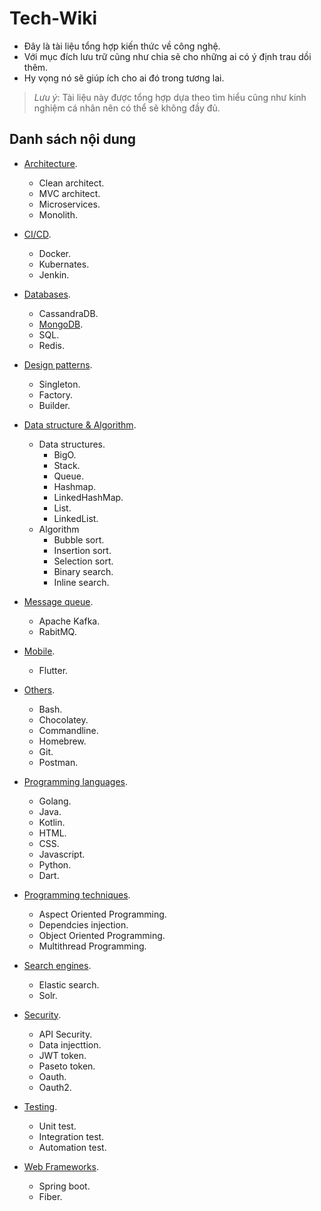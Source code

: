 # Tech-Wiki

- Đây là tài liệu tổng hợp kiến thức về công nghệ.
- Với mục đích lưu trữ cũng như chia sẽ cho những ai có ý định trau dồi thêm.
- Hy vọng nó sẽ giúp ích cho ai đó trong tương lai.

> *Lưu ý*: Tài liệu này được tổng hợp dựa theo tìm hiểu cũng như kinh nghiệm cá nhân nên có thể sẽ không đầy đủ.

## Danh sách nội dung

- [Architecture](./contents/architecture/Overview.md).

  - Clean architect.
  - MVC architect.
  - Microservices.
  - Monolith.

- [CI/CD](./contents/ci-cd/Overview.md).

  - Docker.
  - Kubernates.
  - Jenkin.

- [Databases](./contents/databases/Overview.md).

  - CassandraDB.
  - [MongoDB](./contents/databases/mongodb/Overview.md).
  - SQL.
  - Redis.

- [Design patterns](./contents/design-patterns/Overview.md).

  - Singleton.
  - Factory.
  - Builder.

- [Data structure & Algorithm](./contents/dsa/Overview.md).

  - Data structures.
    - BigO.
    - Stack.
    - Queue.
    - Hashmap.
    - LinkedHashMap.
    - List.
    - LinkedList.
  - Algorithm
    - Bubble sort.
    - Insertion sort.
    - Selection sort.
    - Binary search.
    - Inline search.

- [Message queue](./contents/message-queues/Overview.md).
  
  - Apache Kafka.
  - RabitMQ.

- [Mobile](./contents/mobile/Overview.md).

  - Flutter.

- [Others](./contents/others/Overview.md).

  - Bash.
  - Chocolatey.
  - Commandline.
  - Homebrew.
  - Git.
  - Postman.

- [Programming languages](./contents/programming-languages/Overview.md).

  - Golang.
  - Java.
  - Kotlin.
  - HTML.
  - CSS.
  - Javascript.
  - Python.
  - Dart.

- [Programming techniques](./contents/programming-techniques/Overview.md).

  - Aspect Oriented Programming.
  - Dependcies injection.
  - Object Oriented Programming.
  - Multithread Programming.

- [Search engines](./contents/search-engines/Overview.md).

  - Elastic search.
  - Solr.

- [Security](./contents/security/Overview.md).

  - API Security.
  - Data injecttion.
  - JWT token.
  - Paseto token.
  - Oauth.
  - Oauth2.

- [Testing](./contents/testing).

  - Unit test.
  - Integration test.
  - Automation test.

- [Web Frameworks](./contents/web-frameworks/Overview.md).

  - Spring boot.
  - Fiber.
